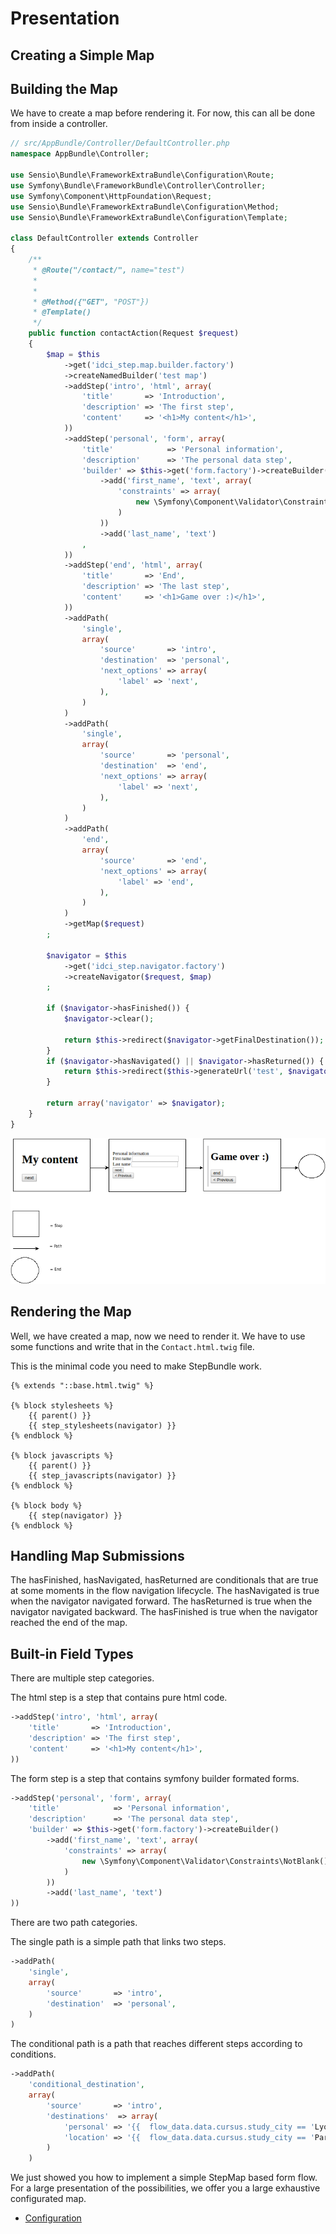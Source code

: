 Presentation
============

Creating a Simple Map
---------------------

Building the Map
----------------

We have to create a map before rendering it.
For now, this can all be done from inside a controller.

```php
// src/AppBundle/Controller/DefaultController.php
namespace AppBundle\Controller;

use Sensio\Bundle\FrameworkExtraBundle\Configuration\Route;
use Symfony\Bundle\FrameworkBundle\Controller\Controller;
use Symfony\Component\HttpFoundation\Request;
use Sensio\Bundle\FrameworkExtraBundle\Configuration\Method;
use Sensio\Bundle\FrameworkExtraBundle\Configuration\Template;

class DefaultController extends Controller
{
    /**
     * @Route("/contact/", name="test")
     *
     *
     * @Method({"GET", "POST"})
     * @Template()
     */
    public function contactAction(Request $request)
    {
        $map = $this
            ->get('idci_step.map.builder.factory')
            ->createNamedBuilder('test map')
            ->addStep('intro', 'html', array(
                'title'       => 'Introduction',
                'description' => 'The first step',
                'content'     => '<h1>My content</h1>',
            ))
            ->addStep('personal', 'form', array(
                'title'            => 'Personal information',
                'description'      => 'The personal data step',
                'builder' => $this->get('form.factory')->createBuilder()
                    ->add('first_name', 'text', array(
                        'constraints' => array(
                            new \Symfony\Component\Validator\Constraints\NotBlank()
                        )
                    ))
                    ->add('last_name', 'text')
                ,
            ))
            ->addStep('end', 'html', array(
                'title'       => 'End',
                'description' => 'The last step',
                'content'     => '<h1>Game over :)</h1>',
            ))
            ->addPath(
                'single',
                array(
                    'source'       => 'intro',
                    'destination'  => 'personal',
                    'next_options' => array(
                        'label' => 'next',
                    ),
                )
            )
            ->addPath(
                'single',
                array(
                    'source'       => 'personal',
                    'destination'  => 'end',
                    'next_options' => array(
                        'label' => 'next',
                    ),
                )
            )
            ->addPath(
                'end',
                array(
                    'source'       => 'end',
                    'next_options' => array(
                        'label' => 'end',
                    ),
                )
            )
            ->getMap($request)
        ;

        $navigator = $this
            ->get('idci_step.navigator.factory')
            ->createNavigator($request, $map)
        ;

        if ($navigator->hasFinished()) {
            $navigator->clear();

            return $this->redirect($navigator->getFinalDestination());
        }
        if ($navigator->hasNavigated() || $navigator->hasReturned()) {
            return $this->redirect($this->generateUrl('test', $navigator->getUrlQueryParameters()));
        }

        return array('navigator' => $navigator);
    }
}
```
![map build example diagram](images/mapBuildExample.png)

Rendering the Map
-----------------

Well, we have created a map, now we need to render it.
We have to use some functions and write that in the
`Contact.html.twig` file.

This is the minimal code you need to make StepBundle work.

```twig
{% extends "::base.html.twig" %}

{% block stylesheets %}
    {{ parent() }}
    {{ step_stylesheets(navigator) }}
{% endblock %}

{% block javascripts %}
    {{ parent() }}
    {{ step_javascripts(navigator) }}
{% endblock %}

{% block body %}
    {{ step(navigator) }}
{% endblock %}
```

Handling Map Submissions
------------------------

The hasFinished, hasNavigated, hasReturned are conditionals that are true at some moments in the flow navigation lifecycle.
The hasNavigated is true when the navigator navigated forward.
The hasReturned is true when the navigator navigated backward.
The hasFinished is true when the navigator reached the end of the map.

Built-in Field Types
--------------------

There are multiple step categories.

The html step is a step that contains pure html code.
```php
->addStep('intro', 'html', array(
	'title'       => 'Introduction',
	'description' => 'The first step',
	'content'     => '<h1>My content</h1>',
))
```

The form step is a step that contains symfony builder formated forms.
```php
->addStep('personal', 'form', array(
    'title'            => 'Personal information',
    'description'      => 'The personal data step',
    'builder' => $this->get('form.factory')->createBuilder()
        ->add('first_name', 'text', array(
            'constraints' => array(
                new \Symfony\Component\Validator\Constraints\NotBlank()
            )
        ))
        ->add('last_name', 'text')
))
```

There are two path categories.

The single path is a simple path that links two steps.
```php
->addPath(
    'single',
    array(
        'source'       => 'intro',
        'destination'  => 'personal',
    )
)
```

The conditional path is a path that reaches different steps according to conditions.

```php
->addPath(
    'conditional_destination',
    array(
        'source'       => 'intro',
        'destinations'  => array(
            'personal' => '{{  flow_data.data.cursus.study_city == 'Lyon' }}',
            'location' => '{{  flow_data.data.cursus.study_city == 'Paris' }}'
        )
    )
```

We just showed you how to implement a simple StepMap based form flow.
For a large presentation of the possibilities, we offer you a large exhaustive configurated map.
* [Configuration](configuration.md)
